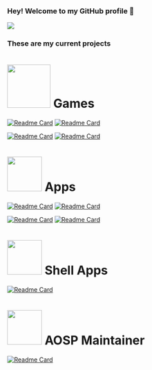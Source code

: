 
### Hey! Welcome to my GitHub profile 👋
![](https://komarev.com/ghpvc/?username=daviiid99&style=plastic&label=My+Profile+Views)

### These are my current projects

# <img src="https://cdn2.iconfinder.com/data/icons/game-device-2/512/xone_controller_black_512.png" width="100" height="100"> Games
[![Readme Card](https://github-readme-stats.vercel.app/api/pin/?username=daviiid99&repo=Pokemon_Little_Little_Village&bg_color=30,e96443,904e95&title_color=fff&text_color=fff)](https://github.com/daviiid99/Pokemon_Little_Little_Village)
[![Readme Card](https://github-readme-stats.vercel.app/api/pin/?username=daviiid99&repo=UNO&bg_color=30,e96443,904e95&title_color=fff&text_color=fff)](https://github.com/daviiid99/UNO)

[![Readme Card](https://github-readme-stats.vercel.app/api/pin/?username=daviiid99&repo=Mario_And_Luigi_Partners_In_Time_RPG&bg_color=30,e96443,904e95&title_color=fff&text_color=fff)](https://github.com/daviiid99/Mario_And_Luigi_Partners_In_Time_RPG)
[![Readme Card](https://github-readme-stats.vercel.app/api/pin/?username=daviiid99&repo=Duck_Hunt&bg_color=30,e96443,904e95&title_color=fff&text_color=fff)](https://github.com/daviiid99/Duck_Hunt)

# <img src="https://icon-library.com/images/line-app-icon/line-app-icon-28.jpg" height="80" width="80"> Apps

[![Readme Card](https://github-readme-stats.vercel.app/api/pin/?username=daviiid99&repo=Youtube_Downloader&bg_color=30,e96443,904e95&title_color=fff&text_color=fff)](https://github.com/daviiid99/Youtube_Downloader)
[![Readme Card](https://github-readme-stats.vercel.app/api/pin/?username=daviiid99&repo=Oneplus_Installer&bg_color=30,e96443,904e95&title_color=fff&text_color=fff)](https://github.com/daviiid99/Oneplus_Installer)

[![Readme Card](https://github-readme-stats.vercel.app/api/pin/?username=daviiid99&repo=PyDroidGUI&bg_color=30,e96443,904e95&title_color=fff&text_color=fff)](https://github.com/daviiid99/PyDroidGUI)
[![Readme Card](https://github-readme-stats.vercel.app/api/pin/?username=daviiid99&repo=Kotlin_Calculator_Desktop&bg_color=30,e96443,904e95&title_color=fff&text_color=fff)](https://github.com/daviiid99/Kotlin_Calculator_Desktop)

# <img src="https://upload.wikimedia.org/wikipedia/commons/b/b3/Terminalicon2.png" height="80" with="80"> Shell Apps
[![Readme Card](https://github-readme-stats.vercel.app/api/pin/?username=daviiid99&repo=PyDroid&bg_color=30,e96443,904e95&title_color=fff&text_color=fff)](https://github.com/daviiid99/PyDroid)

# <img src="https://github.com/daviiid99/daviiid99/blob/main/resources/j5.png" height="80" width="80"> AOSP Maintainer
[![Readme Card](https://github-readme-stats.vercel.app/api/pin/?username=Galaxy-J5-Unofficial-LineageOS-Sources&repo=Manifest&bg_color=30,e96443,904e95&title_color=fff&text_color=fff)](https://github.com/Galaxy-J5-Unofficial-LineageOS-Sources/Manifest)
